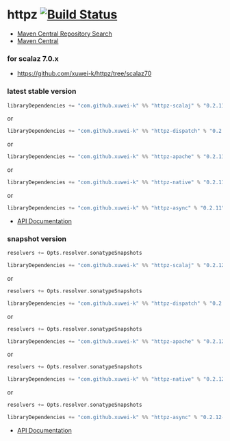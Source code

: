 # httpz [![Build Status](https://secure.travis-ci.org/xuwei-k/httpz.png)](http://travis-ci.org/xuwei-k/httpz)


- [Maven Central Repository Search](http://search.maven.org/#search%7Cga%7C1%7Cg%3A%22com.github.xuwei-k%22)
- [Maven Central](http://repo1.maven.org/maven2/com/github/xuwei-k/)


### for scalaz 7.0.x
- <https://github.com/xuwei-k/httpz/tree/scalaz70>



### latest stable version

```scala
libraryDependencies += "com.github.xuwei-k" %% "httpz-scalaj" % "0.2.11"
```

or

```scala
libraryDependencies += "com.github.xuwei-k" %% "httpz-dispatch" % "0.2.11"
```

or

```scala
libraryDependencies += "com.github.xuwei-k" %% "httpz-apache" % "0.2.11"
```

or

```scala
libraryDependencies += "com.github.xuwei-k" %% "httpz-native" % "0.2.11"
```

or

```scala
libraryDependencies += "com.github.xuwei-k" %% "httpz-async" % "0.2.11"
```


- [API Documentation](https://oss.sonatype.org/service/local/repositories/releases/archive/com/github/xuwei-k/httpz-all_2.11/0.2.11/httpz-all_2.11-0.2.11-javadoc.jar/!/index.html)


### snapshot version

```scala
resolvers += Opts.resolver.sonatypeSnapshots

libraryDependencies += "com.github.xuwei-k" %% "httpz-scalaj" % "0.2.12-SNAPSHOT"
```

or

```scala
resolvers += Opts.resolver.sonatypeSnapshots

libraryDependencies += "com.github.xuwei-k" %% "httpz-dispatch" % "0.2.12-SNAPSHOT"
```

or

```scala
resolvers += Opts.resolver.sonatypeSnapshots

libraryDependencies += "com.github.xuwei-k" %% "httpz-apache" % "0.2.12-SNAPSHOT"
```

or

```scala
resolvers += Opts.resolver.sonatypeSnapshots

libraryDependencies += "com.github.xuwei-k" %% "httpz-native" % "0.2.12-SNAPSHOT"
```

or

```scala
resolvers += Opts.resolver.sonatypeSnapshots

libraryDependencies += "com.github.xuwei-k" %% "httpz-async" % "0.2.12-SNAPSHOT"
```


- [API Documentation](https://oss.sonatype.org/service/local/repositories/snapshots/archive/com/github/xuwei-k/httpz-all_2.11/0.2.12-SNAPSHOT/httpz-all_2.11-0.2.12-SNAPSHOT-javadoc.jar/!/index.html)


